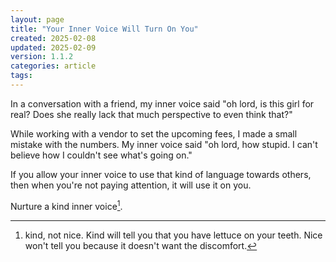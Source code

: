 ```yaml
---
layout: page
title: "Your Inner Voice Will Turn On You"
created: 2025-02-08
updated: 2025-02-09
version: 1.1.2
categories: article
tags:
---
```


In a conversation with a friend, my inner voice said "oh lord, is this girl for real? Does she really lack that much perspective to even think that?"

While working with a vendor to set the upcoming fees, I made a small mistake with the numbers. My inner voice said "oh lord, how stupid. I can't believe how I couldn't see what's going on."

If you allow your inner voice to use that kind of language towards others, then when you're not paying attention, it will use it on you.

Nurture a kind inner voice[^1].

[^1]: kind, not nice. Kind will tell you that you have lettuce on your teeth. Nice won't tell you because it doesn't want the discomfort.
